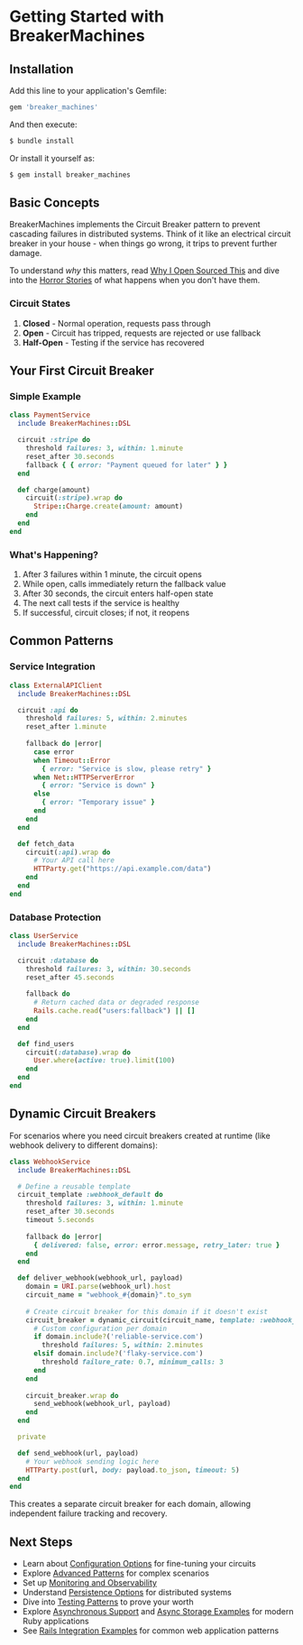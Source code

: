 # Getting Started with BreakerMachines

## Installation

Add this line to your application's Gemfile:

```ruby
gem 'breaker_machines'
```

And then execute:
```bash
$ bundle install
```

Or install it yourself as:
```bash
$ gem install breaker_machines
```

## Basic Concepts

BreakerMachines implements the Circuit Breaker pattern to prevent cascading failures in distributed systems. Think of it like an electrical circuit breaker in your house - when things go wrong, it trips to prevent further damage.

To understand *why* this matters, read [Why I Open Sourced This](../WHY_OPEN_SOURCE.md) and dive into the [Horror Stories](HORROR_STORIES.md) of what happens when you don't have them.

### Circuit States

1. **Closed** - Normal operation, requests pass through
2. **Open** - Circuit has tripped, requests are rejected or use fallback
3. **Half-Open** - Testing if the service has recovered

## Your First Circuit Breaker

### Simple Example

```ruby
class PaymentService
  include BreakerMachines::DSL

  circuit :stripe do
    threshold failures: 3, within: 1.minute
    reset_after 30.seconds
    fallback { { error: "Payment queued for later" } }
  end

  def charge(amount)
    circuit(:stripe).wrap do
      Stripe::Charge.create(amount: amount)
    end
  end
end
```

### What's Happening?

1. After 3 failures within 1 minute, the circuit opens
2. While open, calls immediately return the fallback value
3. After 30 seconds, the circuit enters half-open state
4. The next call tests if the service is healthy
5. If successful, circuit closes; if not, it reopens

## Common Patterns

### Service Integration

```ruby
class ExternalAPIClient
  include BreakerMachines::DSL

  circuit :api do
    threshold failures: 5, within: 2.minutes
    reset_after 1.minute
    
    fallback do |error|
      case error
      when Timeout::Error
        { error: "Service is slow, please retry" }
      when Net::HTTPServerError
        { error: "Service is down" }
      else
        { error: "Temporary issue" }
      end
    end
  end

  def fetch_data
    circuit(:api).wrap do
      # Your API call here
      HTTParty.get("https://api.example.com/data")
    end
  end
end
```

### Database Protection

```ruby
class UserService
  include BreakerMachines::DSL

  circuit :database do
    threshold failures: 3, within: 30.seconds
    reset_after 45.seconds
    
    fallback do
      # Return cached data or degraded response
      Rails.cache.read("users:fallback") || []
    end
  end

  def find_users
    circuit(:database).wrap do
      User.where(active: true).limit(100)
    end
  end
end
```

## Dynamic Circuit Breakers

For scenarios where you need circuit breakers created at runtime (like webhook delivery to different domains):

```ruby
class WebhookService
  include BreakerMachines::DSL

  # Define a reusable template
  circuit_template :webhook_default do
    threshold failures: 3, within: 1.minute
    reset_after 30.seconds
    timeout 5.seconds
    
    fallback do |error|
      { delivered: false, error: error.message, retry_later: true }
    end
  end

  def deliver_webhook(webhook_url, payload)
    domain = URI.parse(webhook_url).host
    circuit_name = "webhook_#{domain}".to_sym
    
    # Create circuit breaker for this domain if it doesn't exist
    circuit_breaker = dynamic_circuit(circuit_name, template: :webhook_default) do
      # Custom configuration per domain
      if domain.include?('reliable-service.com')
        threshold failures: 5, within: 2.minutes
      elsif domain.include?('flaky-service.com')
        threshold failure_rate: 0.7, minimum_calls: 3
      end
    end
    
    circuit_breaker.wrap do
      send_webhook(webhook_url, payload)
    end
  end

  private

  def send_webhook(url, payload)
    # Your webhook sending logic here
    HTTParty.post(url, body: payload.to_json, timeout: 5)
  end
end
```

This creates a separate circuit breaker for each domain, allowing independent failure tracking and recovery.

## Next Steps

- Learn about [Configuration Options](CONFIGURATION.md) for fine-tuning your circuits
- Explore [Advanced Patterns](ADVANCED_PATTERNS.md) for complex scenarios
- Set up [Monitoring and Observability](OBSERVABILITY.md)
- Understand [Persistence Options](PERSISTENCE.md) for distributed systems
- Dive into [Testing Patterns](TESTING.md) to prove your worth
- Explore [Asynchronous Support](ASYNC.md) and [Async Storage Examples](ASYNC_STORAGE_EXAMPLES.md) for modern Ruby applications
- See [Rails Integration Examples](RAILS_INTEGRATION.md) for common web application patterns